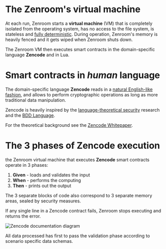 # The Zenroom's virtual machine

At each run, Zenroom starts a **virtual machine** (VM) that is completely isolated from the operating system, has no access to the file system, is stateless and [fully deterministic](/pages/random). During operation, Zenroom's memory is heavily fenced and it gets wiped when Zenroom shuts down.

The Zenroom VM then executes smart contracts in the  domain-specific language **Zencode** and in Lua.


# Smart contracts in *human* language

The domain-specific language **Zencode** reads in a [natural English-like fashion](https://decodeproject.eu/blog/smart-contracts-english-speaker), and allows to perform cryptographic operations as long as more traditional data manipulation.

Zencode is heavily inspired by the [language-theoretical security](http://langsec.org) research and the [BDD Language](https://en.wikipedia.org/wiki/Behavior-driven_development). 

For the theoretical background see the [Zencode Whitepaper](https://files.dyne.org/zenroom/Zencode_Whitepaper.pdf).


# The 3 phases of Zencode execution

the Zenroom virtual machine that executes **Zencode** smart contracts operate in 3 phases:

1. **Given** - loads and validates the input
2. **When** - performs the computing
3. **Then** - prints out the output

The 3 separate blocks of code also correspond to 3 separate memory areas, sealed by security measures. 

If any single line in a Zencode contract fails, Zenroom stops executing and returns the error.

![Zencode documentation diagram](../_media/images/zencode_diagram.png)

All data processed has first to pass the validation phase according to scenario specific data schemas.
